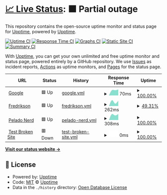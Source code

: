 # [📈 Live Status](https://pablokbs.github.io): <!--live status--> **🟧 Partial outage**

This repository contains the open-source uptime monitor and status page for [Upptime](https://upptime.js.org), powered by [Upptime](https://github.com/upptime/upptime).

[![Uptime CI](https://github.com/pablokbs/upptime/workflows/Uptime%20CI/badge.svg)](https://github.com/pablokbs/upptime/actions?query=workflow%3A%22Uptime+CI%22)
[![Response Time CI](https://github.com/pablokbs/upptime/workflows/Response%20Time%20CI/badge.svg)](https://github.com/pablokbs/upptime/actions?query=workflow%3A%22Response+Time+CI%22)
[![Graphs CI](https://github.com/pablokbs/upptime/workflows/Graphs%20CI/badge.svg)](https://github.com/pablokbs/upptime/actions?query=workflow%3A%22Graphs+CI%22)
[![Static Site CI](https://github.com/pablokbs/upptime/workflows/Static%20Site%20CI/badge.svg)](https://github.com/pablokbs/upptime/actions?query=workflow%3A%22Static+Site+CI%22)
[![Summary CI](https://github.com/pablokbs/upptime/workflows/Summary%20CI/badge.svg)](https://github.com/pablokbs/upptime/actions?query=workflow%3A%22Summary+CI%22)

With [Upptime](https://upptime.js.org), you can get your own unlimited and free uptime monitor and status page, powered entirely by a GitHub repository. We use [Issues](https://github.com/upptime/upptime/issues) as incident reports, [Actions](https://github.com/pablokbs/upptime/actions) as uptime monitors, and [Pages](https://pablokbs.github.io) for the status page.

<!--start: status pages-->
<!-- This summary is generated by Upptime (https://github.com/upptime/upptime) -->
<!-- Do not edit this manually, your changes will be overwritten -->
<!-- prettier-ignore -->
| URL | Status | History | Response Time | Uptime |
| --- | ------ | ------- | ------------- | ------ |
| <img alt="" src="https://favicons.githubusercontent.com/www.google.com" height="13"> [Google](https://www.google.com) | 🟩 Up | [google.yml](https://github.com/pablokbs/upptime/commits/HEAD/history/google.yml) | <details><summary><img alt="Response time graph" src="./graphs/google/response-time-week.png" height="20"> 70ms</summary><br><a href="https://pablokbs.github.io/upptime/history/google"><img alt="Response time 70" src="https://img.shields.io/endpoint?url=https%3A%2F%2Fraw.githubusercontent.com%2Fpablokbs%2Fupptime%2FHEAD%2Fapi%2Fgoogle%2Fresponse-time.json"></a><br><a href="https://pablokbs.github.io/upptime/history/google"><img alt="24-hour response time 70" src="https://img.shields.io/endpoint?url=https%3A%2F%2Fraw.githubusercontent.com%2Fpablokbs%2Fupptime%2FHEAD%2Fapi%2Fgoogle%2Fresponse-time-day.json"></a><br><a href="https://pablokbs.github.io/upptime/history/google"><img alt="7-day response time 70" src="https://img.shields.io/endpoint?url=https%3A%2F%2Fraw.githubusercontent.com%2Fpablokbs%2Fupptime%2FHEAD%2Fapi%2Fgoogle%2Fresponse-time-week.json"></a><br><a href="https://pablokbs.github.io/upptime/history/google"><img alt="30-day response time 70" src="https://img.shields.io/endpoint?url=https%3A%2F%2Fraw.githubusercontent.com%2Fpablokbs%2Fupptime%2FHEAD%2Fapi%2Fgoogle%2Fresponse-time-month.json"></a><br><a href="https://pablokbs.github.io/upptime/history/google"><img alt="1-year response time 70" src="https://img.shields.io/endpoint?url=https%3A%2F%2Fraw.githubusercontent.com%2Fpablokbs%2Fupptime%2FHEAD%2Fapi%2Fgoogle%2Fresponse-time-year.json"></a></details> | <details><summary><a href="https://pablokbs.github.io/upptime/history/google">100.00%</a></summary><a href="https://pablokbs.github.io/upptime/history/google"><img alt="All-time uptime 100.00%" src="https://img.shields.io/endpoint?url=https%3A%2F%2Fraw.githubusercontent.com%2Fpablokbs%2Fupptime%2FHEAD%2Fapi%2Fgoogle%2Fuptime.json"></a><br><a href="https://pablokbs.github.io/upptime/history/google"><img alt="24-hour uptime 100.00%" src="https://img.shields.io/endpoint?url=https%3A%2F%2Fraw.githubusercontent.com%2Fpablokbs%2Fupptime%2FHEAD%2Fapi%2Fgoogle%2Fuptime-day.json"></a><br><a href="https://pablokbs.github.io/upptime/history/google"><img alt="7-day uptime 100.00%" src="https://img.shields.io/endpoint?url=https%3A%2F%2Fraw.githubusercontent.com%2Fpablokbs%2Fupptime%2FHEAD%2Fapi%2Fgoogle%2Fuptime-week.json"></a><br><a href="https://pablokbs.github.io/upptime/history/google"><img alt="30-day uptime 100.00%" src="https://img.shields.io/endpoint?url=https%3A%2F%2Fraw.githubusercontent.com%2Fpablokbs%2Fupptime%2FHEAD%2Fapi%2Fgoogle%2Fuptime-month.json"></a><br><a href="https://pablokbs.github.io/upptime/history/google"><img alt="1-year uptime 100.00%" src="https://img.shields.io/endpoint?url=https%3A%2F%2Fraw.githubusercontent.com%2Fpablokbs%2Fupptime%2FHEAD%2Fapi%2Fgoogle%2Fuptime-year.json"></a></details>
| <img alt="" src="https://favicons.githubusercontent.com/www.fredrikson.com.ar" height="13"> [Fredrikson](https://www.fredrikson.com.ar) | 🟩 Up | [fredrikson.yml](https://github.com/pablokbs/upptime/commits/HEAD/history/fredrikson.yml) | <details><summary><img alt="Response time graph" src="./graphs/fredrikson/response-time-week.png" height="20"> 262ms</summary><br><a href="https://pablokbs.github.io/upptime/history/fredrikson"><img alt="Response time 262" src="https://img.shields.io/endpoint?url=https%3A%2F%2Fraw.githubusercontent.com%2Fpablokbs%2Fupptime%2FHEAD%2Fapi%2Ffredrikson%2Fresponse-time.json"></a><br><a href="https://pablokbs.github.io/upptime/history/fredrikson"><img alt="24-hour response time 262" src="https://img.shields.io/endpoint?url=https%3A%2F%2Fraw.githubusercontent.com%2Fpablokbs%2Fupptime%2FHEAD%2Fapi%2Ffredrikson%2Fresponse-time-day.json"></a><br><a href="https://pablokbs.github.io/upptime/history/fredrikson"><img alt="7-day response time 262" src="https://img.shields.io/endpoint?url=https%3A%2F%2Fraw.githubusercontent.com%2Fpablokbs%2Fupptime%2FHEAD%2Fapi%2Ffredrikson%2Fresponse-time-week.json"></a><br><a href="https://pablokbs.github.io/upptime/history/fredrikson"><img alt="30-day response time 262" src="https://img.shields.io/endpoint?url=https%3A%2F%2Fraw.githubusercontent.com%2Fpablokbs%2Fupptime%2FHEAD%2Fapi%2Ffredrikson%2Fresponse-time-month.json"></a><br><a href="https://pablokbs.github.io/upptime/history/fredrikson"><img alt="1-year response time 262" src="https://img.shields.io/endpoint?url=https%3A%2F%2Fraw.githubusercontent.com%2Fpablokbs%2Fupptime%2FHEAD%2Fapi%2Ffredrikson%2Fresponse-time-year.json"></a></details> | <details><summary><a href="https://pablokbs.github.io/upptime/history/fredrikson">49.31%</a></summary><a href="https://pablokbs.github.io/upptime/history/fredrikson"><img alt="All-time uptime 49.31%" src="https://img.shields.io/endpoint?url=https%3A%2F%2Fraw.githubusercontent.com%2Fpablokbs%2Fupptime%2FHEAD%2Fapi%2Ffredrikson%2Fuptime.json"></a><br><a href="https://pablokbs.github.io/upptime/history/fredrikson"><img alt="24-hour uptime 49.31%" src="https://img.shields.io/endpoint?url=https%3A%2F%2Fraw.githubusercontent.com%2Fpablokbs%2Fupptime%2FHEAD%2Fapi%2Ffredrikson%2Fuptime-day.json"></a><br><a href="https://pablokbs.github.io/upptime/history/fredrikson"><img alt="7-day uptime 49.31%" src="https://img.shields.io/endpoint?url=https%3A%2F%2Fraw.githubusercontent.com%2Fpablokbs%2Fupptime%2FHEAD%2Fapi%2Ffredrikson%2Fuptime-week.json"></a><br><a href="https://pablokbs.github.io/upptime/history/fredrikson"><img alt="30-day uptime 49.31%" src="https://img.shields.io/endpoint?url=https%3A%2F%2Fraw.githubusercontent.com%2Fpablokbs%2Fupptime%2FHEAD%2Fapi%2Ffredrikson%2Fuptime-month.json"></a><br><a href="https://pablokbs.github.io/upptime/history/fredrikson"><img alt="1-year uptime 49.31%" src="https://img.shields.io/endpoint?url=https%3A%2F%2Fraw.githubusercontent.com%2Fpablokbs%2Fupptime%2FHEAD%2Fapi%2Ffredrikson%2Fuptime-year.json"></a></details>
| <img alt="" src="https://favicons.githubusercontent.com/www.peladonerd.com" height="13"> [Pelado Nerd](https://www.peladonerd.com) | 🟩 Up | [pelado-nerd.yml](https://github.com/pablokbs/upptime/commits/HEAD/history/pelado-nerd.yml) | <details><summary><img alt="Response time graph" src="./graphs/pelado-nerd/response-time-week.png" height="20"> 308ms</summary><br><a href="https://pablokbs.github.io/upptime/history/pelado-nerd"><img alt="Response time 308" src="https://img.shields.io/endpoint?url=https%3A%2F%2Fraw.githubusercontent.com%2Fpablokbs%2Fupptime%2FHEAD%2Fapi%2Fpelado-nerd%2Fresponse-time.json"></a><br><a href="https://pablokbs.github.io/upptime/history/pelado-nerd"><img alt="24-hour response time 308" src="https://img.shields.io/endpoint?url=https%3A%2F%2Fraw.githubusercontent.com%2Fpablokbs%2Fupptime%2FHEAD%2Fapi%2Fpelado-nerd%2Fresponse-time-day.json"></a><br><a href="https://pablokbs.github.io/upptime/history/pelado-nerd"><img alt="7-day response time 308" src="https://img.shields.io/endpoint?url=https%3A%2F%2Fraw.githubusercontent.com%2Fpablokbs%2Fupptime%2FHEAD%2Fapi%2Fpelado-nerd%2Fresponse-time-week.json"></a><br><a href="https://pablokbs.github.io/upptime/history/pelado-nerd"><img alt="30-day response time 308" src="https://img.shields.io/endpoint?url=https%3A%2F%2Fraw.githubusercontent.com%2Fpablokbs%2Fupptime%2FHEAD%2Fapi%2Fpelado-nerd%2Fresponse-time-month.json"></a><br><a href="https://pablokbs.github.io/upptime/history/pelado-nerd"><img alt="1-year response time 308" src="https://img.shields.io/endpoint?url=https%3A%2F%2Fraw.githubusercontent.com%2Fpablokbs%2Fupptime%2FHEAD%2Fapi%2Fpelado-nerd%2Fresponse-time-year.json"></a></details> | <details><summary><a href="https://pablokbs.github.io/upptime/history/pelado-nerd">100.00%</a></summary><a href="https://pablokbs.github.io/upptime/history/pelado-nerd"><img alt="All-time uptime 100.00%" src="https://img.shields.io/endpoint?url=https%3A%2F%2Fraw.githubusercontent.com%2Fpablokbs%2Fupptime%2FHEAD%2Fapi%2Fpelado-nerd%2Fuptime.json"></a><br><a href="https://pablokbs.github.io/upptime/history/pelado-nerd"><img alt="24-hour uptime 100.00%" src="https://img.shields.io/endpoint?url=https%3A%2F%2Fraw.githubusercontent.com%2Fpablokbs%2Fupptime%2FHEAD%2Fapi%2Fpelado-nerd%2Fuptime-day.json"></a><br><a href="https://pablokbs.github.io/upptime/history/pelado-nerd"><img alt="7-day uptime 100.00%" src="https://img.shields.io/endpoint?url=https%3A%2F%2Fraw.githubusercontent.com%2Fpablokbs%2Fupptime%2FHEAD%2Fapi%2Fpelado-nerd%2Fuptime-week.json"></a><br><a href="https://pablokbs.github.io/upptime/history/pelado-nerd"><img alt="30-day uptime 100.00%" src="https://img.shields.io/endpoint?url=https%3A%2F%2Fraw.githubusercontent.com%2Fpablokbs%2Fupptime%2FHEAD%2Fapi%2Fpelado-nerd%2Fuptime-month.json"></a><br><a href="https://pablokbs.github.io/upptime/history/pelado-nerd"><img alt="1-year uptime 100.00%" src="https://img.shields.io/endpoint?url=https%3A%2F%2Fraw.githubusercontent.com%2Fpablokbs%2Fupptime%2FHEAD%2Fapi%2Fpelado-nerd%2Fuptime-year.json"></a></details>
| <img alt="" src="https://favicons.githubusercontent.com/thissitedoesnotexist.koj.co" height="13"> [Test Broken Site](https://thissitedoesnotexist.koj.co) | 🟥 Down | [test-broken-site.yml](https://github.com/pablokbs/upptime/commits/HEAD/history/test-broken-site.yml) | <details><summary><img alt="Response time graph" src="./graphs/test-broken-site/response-time-week.png" height="20"> 0ms</summary><br><a href="https://pablokbs.github.io/upptime/history/test-broken-site"><img alt="Response time 0" src="https://img.shields.io/endpoint?url=https%3A%2F%2Fraw.githubusercontent.com%2Fpablokbs%2Fupptime%2FHEAD%2Fapi%2Ftest-broken-site%2Fresponse-time.json"></a><br><a href="https://pablokbs.github.io/upptime/history/test-broken-site"><img alt="24-hour response time 0" src="https://img.shields.io/endpoint?url=https%3A%2F%2Fraw.githubusercontent.com%2Fpablokbs%2Fupptime%2FHEAD%2Fapi%2Ftest-broken-site%2Fresponse-time-day.json"></a><br><a href="https://pablokbs.github.io/upptime/history/test-broken-site"><img alt="7-day response time 0" src="https://img.shields.io/endpoint?url=https%3A%2F%2Fraw.githubusercontent.com%2Fpablokbs%2Fupptime%2FHEAD%2Fapi%2Ftest-broken-site%2Fresponse-time-week.json"></a><br><a href="https://pablokbs.github.io/upptime/history/test-broken-site"><img alt="30-day response time 0" src="https://img.shields.io/endpoint?url=https%3A%2F%2Fraw.githubusercontent.com%2Fpablokbs%2Fupptime%2FHEAD%2Fapi%2Ftest-broken-site%2Fresponse-time-month.json"></a><br><a href="https://pablokbs.github.io/upptime/history/test-broken-site"><img alt="1-year response time 0" src="https://img.shields.io/endpoint?url=https%3A%2F%2Fraw.githubusercontent.com%2Fpablokbs%2Fupptime%2FHEAD%2Fapi%2Ftest-broken-site%2Fresponse-time-year.json"></a></details> | <details><summary><a href="https://pablokbs.github.io/upptime/history/test-broken-site">100.00%</a></summary><a href="https://pablokbs.github.io/upptime/history/test-broken-site"><img alt="All-time uptime 100.00%" src="https://img.shields.io/endpoint?url=https%3A%2F%2Fraw.githubusercontent.com%2Fpablokbs%2Fupptime%2FHEAD%2Fapi%2Ftest-broken-site%2Fuptime.json"></a><br><a href="https://pablokbs.github.io/upptime/history/test-broken-site"><img alt="24-hour uptime 100.00%" src="https://img.shields.io/endpoint?url=https%3A%2F%2Fraw.githubusercontent.com%2Fpablokbs%2Fupptime%2FHEAD%2Fapi%2Ftest-broken-site%2Fuptime-day.json"></a><br><a href="https://pablokbs.github.io/upptime/history/test-broken-site"><img alt="7-day uptime 100.00%" src="https://img.shields.io/endpoint?url=https%3A%2F%2Fraw.githubusercontent.com%2Fpablokbs%2Fupptime%2FHEAD%2Fapi%2Ftest-broken-site%2Fuptime-week.json"></a><br><a href="https://pablokbs.github.io/upptime/history/test-broken-site"><img alt="30-day uptime 100.00%" src="https://img.shields.io/endpoint?url=https%3A%2F%2Fraw.githubusercontent.com%2Fpablokbs%2Fupptime%2FHEAD%2Fapi%2Ftest-broken-site%2Fuptime-month.json"></a><br><a href="https://pablokbs.github.io/upptime/history/test-broken-site"><img alt="1-year uptime 100.00%" src="https://img.shields.io/endpoint?url=https%3A%2F%2Fraw.githubusercontent.com%2Fpablokbs%2Fupptime%2FHEAD%2Fapi%2Ftest-broken-site%2Fuptime-year.json"></a></details>

<!--end: status pages-->

[**Visit our status website →**](https://pablokbs.github.io)

## 📄 License

- Powered by: [Upptime](https://github.com/upptime/upptime)
- Code: [MIT](./LICENSE) © [Upptime](https://upptime.js.org)
- Data in the `./history` directory: [Open Database License](https://opendatacommons.org/licenses/odbl/1-0/)
